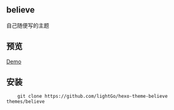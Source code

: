 ## believe

自己随便写的主题

## 预览

[Demo](http://lightGo.github.io/)

## 安装

```shell
    git clone https://github.com/lightGo/hexo-theme-believe themes/believe
```
